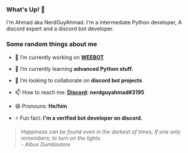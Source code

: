 ### What's Up! 👋

I'm Ahmad aka NerdGuyAhmad. I'm a intermediate Python developer, A discord expert and a discord bot developer.

### Some random things about me

- 🔭 I’m currently working on **[WEEBOT](https://dsc.gg/weebot)**

- 🌱 I’m currently learning **advanced Python stuff.**

- 👯 I’m looking to collaborate on **discord bot projects**

- 📫 How to reach me: **[Discord](https://discord.gg): 
nerdguyahmad#3195**
- 😄 Pronouns: **He/him**

- ⚡ Fun fact: **I'm a verified bot developer on discord.**


> *Happiness can be found even in the darkest of times, If one only remembers; to turn on the lights.*  
*- Albus Dumbledore*

